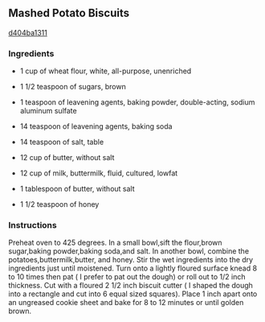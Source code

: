 ## Mashed Potato Biscuits

[d404ba1311](http://www.food.com/recipe/mashed-potato-biscuits-494089)

### Ingredients

 - 1 cup of wheat flour, white, all-purpose, unenriched

 - 1 1/2 teaspoon of sugars, brown

 - 1 teaspoon of leavening agents, baking powder, double-acting, sodium aluminum sulfate

 - 14 teaspoon of leavening agents, baking soda

 - 14 teaspoon of salt, table

 - 12 cup of butter, without salt

 - 12 cup of milk, buttermilk, fluid, cultured, lowfat

 - 1 tablespoon of butter, without salt

 - 1 1/2 teaspoon of honey

### Instructions

Preheat oven to 425 degrees. In a small bowl,sift the flour,brown sugar,baking powder,baking soda,and salt. In another bowl, combine the potatoes,buttermilk,butter, and honey. Stir the wet ingredients into the dry ingredients just until moistened. Turn onto a lightly floured surface knead 8 to 10 times then pat ( I prefer to pat out the dough) or roll out to 1/2 inch thickness. Cut with a floured 2 1/2 inch biscuit cutter ( I shaped the dough into a rectangle and cut into 6 equal sized squares). Place 1 inch apart onto an ungreased cookie sheet and bake for 8 to 12 minutes or until golden brown.